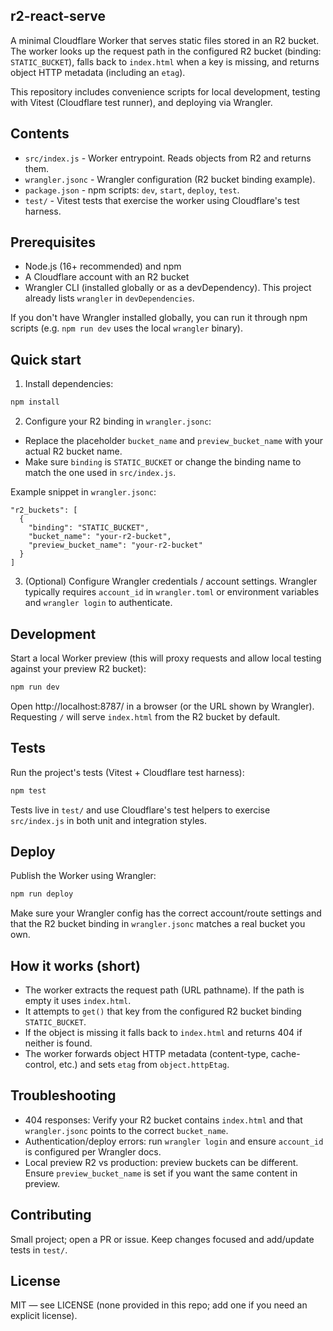 ## r2-react-serve

A minimal Cloudflare Worker that serves static files stored in an R2 bucket. The worker looks up the request path in the configured R2 bucket (binding: `STATIC_BUCKET`), falls back to `index.html` when a key is missing, and returns object HTTP metadata (including an `etag`).

This repository includes convenience scripts for local development, testing with Vitest (Cloudflare test runner), and deploying via Wrangler.

## Contents

- `src/index.js` - Worker entrypoint. Reads objects from R2 and returns them.
- `wrangler.jsonc` - Wrangler configuration (R2 bucket binding example).
- `package.json` - npm scripts: `dev`, `start`, `deploy`, `test`.
- `test/` - Vitest tests that exercise the worker using Cloudflare's test harness.

## Prerequisites

- Node.js (16+ recommended) and npm
- A Cloudflare account with an R2 bucket
- Wrangler CLI (installed globally or as a devDependency). This project already lists `wrangler` in `devDependencies`.

If you don't have Wrangler installed globally, you can run it through npm scripts (e.g. `npm run dev` uses the local `wrangler` binary).

## Quick start

1. Install dependencies:

```bash
npm install
```

2. Configure your R2 binding in `wrangler.jsonc`:

- Replace the placeholder `bucket_name` and `preview_bucket_name` with your actual R2 bucket name.
- Make sure `binding` is `STATIC_BUCKET` or change the binding name to match the one used in `src/index.js`.

Example snippet in `wrangler.jsonc`:

```jsonc
"r2_buckets": [
  {
    "binding": "STATIC_BUCKET",
    "bucket_name": "your-r2-bucket",
    "preview_bucket_name": "your-r2-bucket"
  }
]
```

3. (Optional) Configure Wrangler credentials / account settings. Wrangler typically requires `account_id` in `wrangler.toml` or environment variables and `wrangler login` to authenticate.

## Development

Start a local Worker preview (this will proxy requests and allow local testing against your preview R2 bucket):

```bash
npm run dev
```

Open http://localhost:8787/ in a browser (or the URL shown by Wrangler). Requesting `/` will serve `index.html` from the R2 bucket by default.

## Tests

Run the project's tests (Vitest + Cloudflare test harness):

```bash
npm test
```

Tests live in `test/` and use Cloudflare's test helpers to exercise `src/index.js` in both unit and integration styles.

## Deploy

Publish the Worker using Wrangler:

```bash
npm run deploy
```

Make sure your Wrangler config has the correct account/route settings and that the R2 bucket binding in `wrangler.jsonc` matches a real bucket you own.

## How it works (short)

- The worker extracts the request path (URL pathname). If the path is empty it uses `index.html`.
- It attempts to `get()` that key from the configured R2 bucket binding `STATIC_BUCKET`.
- If the object is missing it falls back to `index.html` and returns 404 if neither is found.
- The worker forwards object HTTP metadata (content-type, cache-control, etc.) and sets `etag` from `object.httpEtag`.

## Troubleshooting

- 404 responses: Verify your R2 bucket contains `index.html` and that `wrangler.jsonc` points to the correct `bucket_name`.
- Authentication/deploy errors: run `wrangler login` and ensure `account_id` is configured per Wrangler docs.
- Local preview R2 vs production: preview buckets can be different. Ensure `preview_bucket_name` is set if you want the same content in preview.

## Contributing

Small project; open a PR or issue. Keep changes focused and add/update tests in `test/`.

## License

MIT — see LICENSE (none provided in this repo; add one if you need an explicit license).
